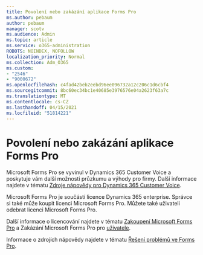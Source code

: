 ```yaml
---
title: Povolení nebo zakázání aplikace Forms Pro
ms.author: pebaum
author: pebaum
manager: scotv
ms.audience: Admin
ms.topic: article
ms.service: o365-administration
ROBOTS: NOINDEX, NOFOLLOW
localization_priority: Normal
ms.collection: Adm_O365
ms.custom:
- "2546"
- "9000672"
ms.openlocfilehash: c4fad42beb2eebd96ee096732a12c206c1d6cbf4
ms.sourcegitcommit: 8bc60ec34bc1e40685e3976576e04a2623f63a7c
ms.translationtype: MT
ms.contentlocale: cs-CZ
ms.lasthandoff: 04/15/2021
ms.locfileid: "51814221"
---
```

# <a name="enable-or-disable-forms-pro"></a>Povolení nebo zakázání aplikace Forms Pro

Microsoft Forms Pro se vyvinul v Dynamics 365 Customer Voice a poskytuje vám další možnosti průzkumu a výhody pro firmy. Další informace najdete v tématu [Zdroje nápovědy pro Dynamics 365 Customer Voice](https://go.microsoft.com/fwlink/p/?linkid=2128357).  

Microsoft Forms Pro je součástí licence Dynamics 365 enterprise. Správce si také může koupit licenci Microsoft Forms Pro. Můžete také uživateli odebrat licenci Microsoft Forms Pro.  

Další informace o licencování najdete v tématu [Zakoupení Microsoft Forms Pro](https://docs.microsoft.com/forms-pro/purchase#purchase-microsoft-forms-pro-for-users-in-a-dynamics-365-tenant) a Zakázání Microsoft Forms Pro pro [uživatele](https://docs.microsoft.com/forms-pro/purchase#disable-microsoft-forms-pro-for-a-user-1).
  
Informace o zdrojích nápovědy najdete v tématu [Řešení problémů ve Forms Pro](https://docs.microsoft.com/forms-pro/troubleshoot).